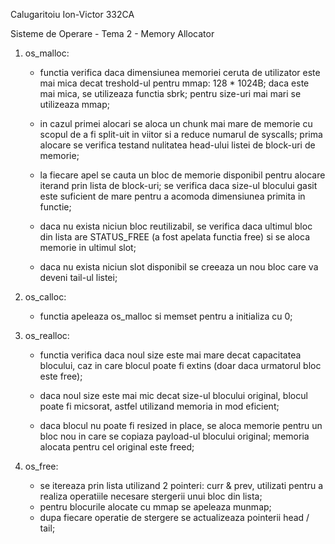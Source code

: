 Calugaritoiu Ion-Victor 332CA

Sisteme de Operare - Tema 2 - Memory Allocator

1. os_malloc:
    - functia verifica daca dimensiunea memoriei ceruta de utilizator este mai
    mica decat treshold-ul pentru mmap: 128 * 1024B; daca este mai mica, se
    utilizeaza functia sbrk; pentru size-uri mai mari se utilizeaza mmap;

    - in cazul primei alocari se aloca un chunk mai mare de memorie cu scopul
    de a fi split-uit in viitor si a reduce numarul de syscalls; prima alocare
    se verifica testand nulitatea head-ului listei de block-uri de memorie;

    - la fiecare apel se cauta un bloc de memorie disponibil pentru alocare
    iterand prin lista de block-uri; se verifica daca size-ul blocului gasit
    este suficient de mare pentru a acomoda dimensiunea primita in functie;

    - daca nu exista niciun bloc reutilizabil, se verifica daca ultimul bloc
    din lista are STATUS_FREE (a fost apelata functia free) si se aloca memorie
    in ultimul slot;

    - daca nu exista niciun slot disponibil se creeaza un nou bloc care va
    deveni tail-ul listei;

2. os_calloc:
    - functia apeleaza os_malloc si memset pentru a initializa cu 0;

3. os_realloc:
    - functia verifica daca noul size este mai mare decat capacitatea blocului,
    caz in care blocul poate fi extins (doar daca urmatorul bloc este free);

    - daca noul size este mai mic decat size-ul blocului original, blocul poate
    fi micsorat, astfel utilizand memoria in mod eficient;

    - daca blocul nu poate fi resized in place, se aloca memorie pentru un bloc
    nou in care se copiaza payload-ul blocului original; memoria alocata pentru
    cel original este freed;

4. os_free:
    - se itereaza prin lista utilizand 2 pointeri: curr & prev, utilizati pentru
    a realiza operatiile necesare stergerii unui bloc din lista;
    - pentru blocurile alocate cu mmap se apeleaza munmap;
    - dupa fiecare operatie de stergere se actualizeaza pointerii head / tail;
